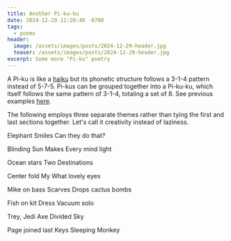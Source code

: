 ```yaml
---
title: Another Pi-ku-ku
date: 2024-12-29 11:20:40 -0700
tags:
  - poems
header:
  image: /assets/images/posts/2024-12-29-header.jpg
  teaser: /assets/images/posts/2024-12-29-header.jpg
excerpt: Some more "Pi-ku" poetry
---
```


A Pi-ku is like a [haiku](https://en.wikipedia.org/wiki/Haiku) but its phonetic structure follows a 3-1-4 pattern instead of 5-7-5. Pi-kus can be grouped together into a Pi-ku-ku, which itself follows the same pattern of 3-1-4, totaling a set of 8. See previous examples [here](/2023/07/07/pi-ku-and-pi-ku-ku.html).

The following employs three separate themes rather than tying the first and last sections together. Let's call it creativity instead of laziness.

<div class="poem">Elephant
Smiles
Can they do that?

Blinding Sun
Makes
Every mind light

Ocean stars
Two
Destinations


Center fold
My
What lovely eyes


Mike on bass
Scarves
Drops cactus bombs

Fish on kit
Dress
Vacuum solo

Trey, Jedi
Axe
Divided Sky

Page joined last
Keys
Sleeping Monkey
</div>
